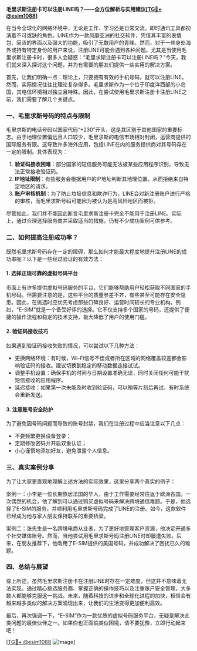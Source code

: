 **毛里求斯注册卡可以注册LINE吗？——全方位解析与实用建议[[TG💪+ @esim1088](https://t.me/s/esim1088)]**

在当今全球化的网络环境中，无论是工作、学习还是日常交流，即时通讯工具都扮演着不可或缺的角色。LINE作为一款风靡亚洲的社交软件，凭借其丰富的表情包、简洁的界面以及强大的功能，吸引了无数用户的青睐。然而，对于一些身处海外或持有特定身份的用户来说，注册LINE可能会遇到各种问题。尤其是当使用毛里求斯注册卡时，很多人会疑惑：“毛里求斯注册卡可以注册LINE吗？”今天，我们就来深入探讨这个问题，并为有需要的朋友们提供一些实用的解决方案。

首先，让我们明确一点：理论上，只要拥有有效的手机号码，就可以注册LINE。然而，实际情况往往比理论复杂得多。毛里求斯作为一个位于印度洋西部的小岛国，其电信环境相对独立且特殊。因此，在尝试使用毛里求斯注册卡注册LINE之前，我们需要了解几个关键点。

### 一、毛里求斯号码的特点与限制

毛里求斯的电话号码以国家代码“+230”开头，这是其区别于其他国家的重要标志。由于地理位置偏远且人口较少，毛里求斯的电信市场相对封闭，运营商提供的国际服务有限。这导致许多海外应用，包括LINE在内的服务提供商对其号码存在一定的限制。具体表现为：

1. **验证码接收困难**：部分国家的短信服务可能无法被某些应用程序识别，导致无法正常接收验证码。
2. **IP地址限制**：有些服务会根据用户的IP地址判断其地理位置，从而拒绝来自特定地区的请求。
3. **账户审核机制**：为了防止垃圾信息和欺诈行为，LINE会对新注册账户进行严格的审核，而毛里求斯号码可能因为被认为是高风险地区而被拒。

尽管如此，我们并不能因此断言毛里求斯注册卡完全不能用于注册LINE。实际上，通过合理选择服务商并采取适当的措施，仍有不少成功案例可供参考。

### 二、如何提高注册成功率？

既然毛里求斯号码存在一定的障碍，那么如何才能最大程度地提升注册LINE的成功率呢？以下是一些经过验证的有效方法：

#### 1. 选择正规可靠的虚拟号码平台

市面上有许多提供虚拟号码服务的平台，它们能够帮助用户轻松获取不同国家的手机号码。但需要注意的是，这些平台的质量参差不齐，有些甚至可能存在安全隐患。因此，在挑选时应优先考虑那些口碑良好、运营时间较长的专业机构。例如，“E-SIM”就是一个备受好评的选择。它不仅支持多个国家的号码，还提供了便捷的操作流程和稳定的技术支持，极大降低了用户的使用门槛。

#### 2. 验证码接收技巧

如果遇到验证码接收失败的情况，可以尝试以下几种方法：
- 更换网络环境：有时候，Wi-Fi信号不佳或者所在区域的网络覆盖较差都会影响验证码的接收。建议切换到稳定的移动数据连接试试。
- 调整手机设置：确保手机的时间与日期设置准确无误，同时关闭任何可能干扰短信接收的应用程序。
- 延迟接收：如果第一次未能及时收到验证码，可以稍等片刻后再试，有时系统会重新发送。

#### 3. 注意账号安全防护

为了避免因号码问题而导致的账号封禁，我们在注册过程中应当注意以下几点：
- 不要频繁更换设备登录；
- 定期修改密码并开启双重认证；
- 小心谨慎地添加好友，避免泄露个人信息。

### 三、真实案例分享

为了让大家更直观地理解上述方法的实际效果，这里分享两个真实的例子：

案例一：小李是一位长期旅居法国的华人，由于工作需要经常往返于欧洲各国。一次偶然的机会，他了解到可以通过购买虚拟号码来解决跨境通信难题。于是，他选择了E-SIM的服务，并顺利用毛里求斯号码完成了LINE的注册。如今，这款软件已经成为他与家人朋友保持联系的重要桥梁。

案例二：张先生是一名跨境电商从业者，为了更好地管理客户资源，他决定开通多个社交媒体账号。然而，当他尝试用毛里求斯号码注册LINE时却屡遭失败。后来，在朋友推荐下，他改用了E-SIM提供的美国号码，并成功解决了困扰已久的难题。

### 四、总结与展望

综上所述，虽然毛里求斯注册卡在注册LINE时存在一定难度，但这并不意味着无法实现。通过精心挑选服务商、掌握正确的操作技巧以及注重账户安全管理，大多数人都能够克服这一挑战。未来，随着科技的进步和全球化进程的加快，相信会有越来越多类似的解决方案涌现出来，让我们的生活变得更加便利高效。

最后，再次强调一下，“E-SIM”作为一款优质的虚拟号码服务平台，无疑是解决此类问题的最佳伙伴之一。如果你也正面临类似困境，请不要犹豫，立即行动起来吧！

[[TG💪+ @esim1088](https://t.me/s/esim1088) ![Image](https://i.postimg.cc/4NQfJmqS/Snipaste-2025-05-13-00-14-12.png)]